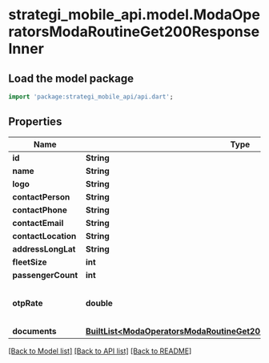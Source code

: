 # strategi_mobile_api.model.ModaOperatorsModaRoutineGet200ResponseInner

## Load the model package
```dart
import 'package:strategi_mobile_api/api.dart';
```

## Properties
Name | Type | Description | Notes
------------ | ------------- | ------------- | -------------
**id** | **String** |  | [optional] 
**name** | **String** |  | [optional] 
**logo** | **String** |  | [optional] 
**contactPerson** | **String** |  | [optional] 
**contactPhone** | **String** |  | [optional] 
**contactEmail** | **String** |  | [optional] 
**contactLocation** | **String** |  | [optional] 
**addressLongLat** | **String** |  | [optional] 
**fleetSize** | **int** |  | [optional] 
**passengerCount** | **int** |  | [optional] 
**otpRate** | **double** | On-Time Performance rate in percentage | [optional] 
**documents** | [**BuiltList&lt;ModaOperatorsModaRoutineGet200ResponseInnerDocumentsInner&gt;**](ModaOperatorsModaRoutineGet200ResponseInnerDocumentsInner.md) |  | [optional] 

[[Back to Model list]](../README.md#documentation-for-models) [[Back to API list]](../README.md#documentation-for-api-endpoints) [[Back to README]](../README.md)



